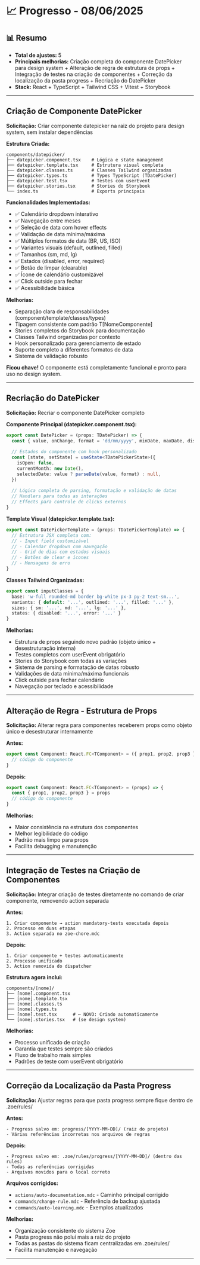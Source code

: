 # 📈 Progresso - 08/06/2025

## 📊 Resumo
- **Total de ajustes:** 5
- **Principais melhorias:** Criação completa do componente DatePicker para design system + Alteração de regra de estrutura de props + Integração de testes na criação de componentes + Correção da localização da pasta progress + Recriação do DatePicker
- **Stack:** React + TypeScript + Tailwind CSS + Vitest + Storybook

---

## Criação de Componente DatePicker

**Solicitação:** Criar componente datepicker na raiz do projeto para design system, sem instalar dependências

**Estrutura Criada:**
```
components/datepicker/
├── datepicker.component.tsx    # Lógica e state management
├── datepicker.template.tsx     # Estrutura visual completa
├── datepicker.classes.ts       # Classes Tailwind organizadas
├── datepicker.types.ts         # Types TypeScript (TDatePicker)
├── datepicker.test.tsx         # Testes com userEvent
├── datepicker.stories.tsx      # Stories do Storybook
└── index.ts                    # Exports principais
```

**Funcionalidades Implementadas:**
- ✅ Calendário dropdown interativo
- ✅ Navegação entre meses
- ✅ Seleção de data com hover effects
- ✅ Validação de data mínima/máxima
- ✅ Múltiplos formatos de data (BR, US, ISO)
- ✅ Variantes visuais (default, outlined, filled)
- ✅ Tamanhos (sm, md, lg)
- ✅ Estados (disabled, error, required)
- ✅ Botão de limpar (clearable)
- ✅ Ícone de calendário customizável
- ✅ Click outside para fechar
- ✅ Acessibilidade básica

**Melhorias:**
- Separação clara de responsabilidades (component/template/classes/types)
- Tipagem consistente com padrão T[NomeComponente]
- Stories completos do Storybook para documentação
- Classes Tailwind organizadas por contexto
- Hook personalizado para gerenciamento de estado
- Suporte completo a diferentes formatos de data
- Sistema de validação robusto

**Ficou chave!** O componente está completamente funcional e pronto para uso no design system.

---

## Recriação do DatePicker

**Solicitação:** Recriar o componente DatePicker completo

**Componente Principal (datepicker.component.tsx):**
```typescript
export const DatePicker = (props: TDatePicker) => {
  const { value, onChange, format = 'dd/mm/yyyy', minDate, maxDate, disabled = false, ...templateProps } = props
  
  // Estados do componente com hook personalizado
  const [state, setState] = useState<TDatePickerState>({
    isOpen: false,
    currentMonth: new Date(),
    selectedDate: value ? parseDate(value, format) : null,
  })
  
  // Lógica completa de parsing, formatação e validação de datas
  // Handlers para todas as interações
  // Effects para controle de clicks externos
}
```

**Template Visual (datepicker.template.tsx):**
```typescript
export const DatePickerTemplate = (props: TDatePickerTemplate) => {
  // Estrutura JSX completa com:
  // - Input field customizável
  // - Calendar dropdown com navegação
  // - Grid de dias com estados visuais
  // - Botões de clear e ícones
  // - Mensagens de erro
}
```

**Classes Tailwind Organizadas:**
```typescript
export const inputClasses = {
  base: 'w-full rounded-md border bg-white px-3 py-2 text-sm...',
  variants: { default: '...', outlined: '...', filled: '...' },
  sizes: { sm: '...', md: '...', lg: '...' },
  states: { disabled: '...', error: '...' }
}
```

**Melhorias:**
- Estrutura de props seguindo novo padrão (objeto único + desestruturação interna)
- Testes completos com userEvent obrigatório
- Stories do Storybook com todas as variações
- Sistema de parsing e formatação de datas robusto
- Validações de data mínima/máxima funcionais
- Click outside para fechar calendário
- Navegação por teclado e acessibilidade

---

## Alteração de Regra - Estrutura de Props

**Solicitação:** Alterar regra para componentes receberem props como objeto único e desestruturar internamente

**Antes:**
```typescript
export const Component: React.FC<TComponent> = ({ prop1, prop2, prop3 }) => {
  // código do componente
}
```

**Depois:**
```typescript
export const Component: React.FC<TComponent> = (props) => {
  const { prop1, prop2, prop3 } = props
  // código do componente
}
```

**Melhorias:**
- Maior consistência na estrutura dos componentes
- Melhor legibilidade do código
- Padrão mais limpo para props
- Facilita debugging e manutenção

---

## Integração de Testes na Criação de Componentes

**Solicitação:** Integrar criação de testes diretamente no comando de criar componente, removendo action separada

**Antes:**
```
1. Criar componente → action mandatory-tests executada depois
2. Processo em duas etapas
3. Action separada no zoe-chore.mdc
```

**Depois:**
```
1. Criar componente + testes automaticamente
2. Processo unificado
3. Action removida do dispatcher
```

**Estrutura agora inclui:**
```
components/[nome]/
├── [nome].component.tsx
├── [nome].template.tsx  
├── [nome].classes.ts
├── [nome].types.ts
├── [nome].test.tsx      # ← NOVO: Criado automaticamente
└── [nome].stories.tsx   # (se design system)
```

**Melhorias:**
- Processo unificado de criação
- Garantia que testes sempre são criados
- Fluxo de trabalho mais simples
- Padrões de teste com userEvent obrigatório

---

## Correção da Localização da Pasta Progress

**Solicitação:** Ajustar regras para que pasta progress sempre fique dentro de .zoe/rules/

**Antes:**
```
- Progress salvo em: progress/[YYYY-MM-DD]/ (raiz do projeto)
- Várias referências incorretas nos arquivos de regras
```

**Depois:**
```
- Progress salvo em: .zoe/rules/progress/[YYYY-MM-DD]/ (dentro das rules)
- Todas as referências corrigidas
- Arquivos movidos para o local correto
```

**Arquivos corrigidos:**
- `actions/auto-documentation.mdc` - Caminho principal corrigido
- `commands/change-rule.mdc` - Referência de backup ajustada  
- `commands/auto-learning.mdc` - Exemplos atualizados

**Melhorias:**
- Organização consistente do sistema Zoe
- Pasta progress não polui mais a raiz do projeto
- Todas as pastas do sistema ficam centralizadas em .zoe/rules/
- Facilita manutenção e navegação

--- 